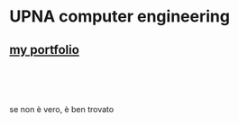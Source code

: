 # UPNA computer engineering <br>
## [my portfolio](https://jhonnyfc.github.io/)

<br> <br>
<br> <br>
se non è vero, è ben trovato
